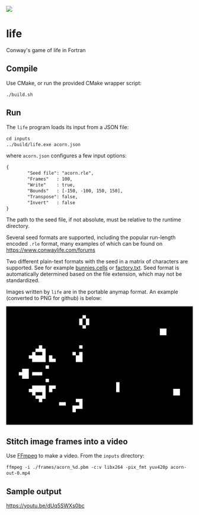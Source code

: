 ![](https://github.com/JeffIrwin/life/workflows/CI/badge.svg)

# life
Conway's game of life in Fortran

## Compile
Use CMake, or run the provided CMake wrapper script:

    ./build.sh

## Run
The `life` program loads its input from a JSON file:

    cd inputs
    ../build/life.exe acorn.json

where `acorn.json` configures a few input options:

    {
            "Seed file": "acorn.rle",
            "Frames"   : 100,
            "Write"    : true,
            "Bounds"   : [-150, -100, 150, 150],
            "Transpose": false,
            "Invert"   : false
    }

The path to the seed file, if not absolute, must be relative to the runtime directory.

Several seed formats are supported, including the popular run-length encoded `.rle` format, many examples of which can be found on https://www.conwaylife.com/forums

Two different plain-text formats with the seed in a matrix of characters are supported.  See for example [bunnies.cells](inputs/bunnies.cells) or [factory.txt](inputs/factory.txt).  Seed format is automatically determined based on the file extension, which may not be standardized.

Images written by `life` are in the portable anymap format.  An example (converted to PNG for github) is below:

![](https://raw.githubusercontent.com/JeffIrwin/life/master/doc/acorn_99.png)

## Stitch image frames into a video
Use [FFmpeg](https://www.ffmpeg.org/download.html) to make a video.  From the `inputs` directory:

    ffmpeg -i ./frames/acorn_%d.pbm -c:v libx264 -pix_fmt yuv420p acorn-out-0.mp4

## Sample output
https://youtu.be/dUq5SWXs0bc
